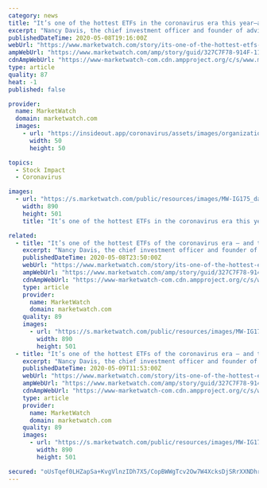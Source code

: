 ```yaml
---
category: news
title: "It’s one of the hottest ETFs in the coronavirus era this year—and the woman who nailed the 2018 stock-market shock created it a year ago"
excerpt: "Nancy Davis, the chief investment officer and founder of advisory firm Quadratic Capital, rolled out a new exchange-traded fund just a year ago, and it"
publishedDateTime: 2020-05-08T19:16:00Z
webUrl: "https://www.marketwatch.com/story/its-one-of-the-hottest-etfs-in-the-coronavirus-era-this-yearand-the-woman-who-nailed-the-2018-stock-market-shock-created-it-a-year-ago-2020-05-08?mod=hp_minor_pos19"
ampWebUrl: "https://www.marketwatch.com/amp/story/guid/327C7F78-914F-11EA-9208-AF2E6FA5B5BC"
cdnAmpWebUrl: "https://www-marketwatch-com.cdn.ampproject.org/c/s/www.marketwatch.com/amp/story/guid/327C7F78-914F-11EA-9208-AF2E6FA5B5BC"
type: article
quality: 87
heat: -1
published: false

provider:
  name: MarketWatch
  domain: marketwatch.com
  images:
    - url: "https://insideout.app/coronavirus/assets/images/organizations/marketwatch.com-50x50.jpg"
      width: 50
      height: 50

topics:
  - Stock Impact
  - Coronavirus

images:
  - url: "https://s.marketwatch.com/public/resources/images/MW-IG175_davis__ZH_20200508150913.jpg"
    width: 890
    height: 501
    title: "It’s one of the hottest ETFs in the coronavirus era this year—and the woman who nailed the 2018 stock-market shock created it a year ago"

related:
  - title: "It’s one of the hottest ETFs of the coronavirus era — and the woman who nailed the 2018 stock-market shock created it just a year ago"
    excerpt: "Nancy Davis, the chief investment officer and founder of advisory firm Quadratic Capital, rolled out a new exchange-traded fund just a year ago, and it"
    publishedDateTime: 2020-05-08T23:50:00Z
    webUrl: "https://www.marketwatch.com/story/its-one-of-the-hottest-etfs-in-the-coronavirus-era-this-yearand-the-woman-who-nailed-the-2018-stock-market-shock-created-it-a-year-ago-2020-05-08?mod=biotech-industry"
    ampWebUrl: "https://www.marketwatch.com/amp/story/guid/327C7F78-914F-11EA-9208-AF2E6FA5B5BC"
    cdnAmpWebUrl: "https://www-marketwatch-com.cdn.ampproject.org/c/s/www.marketwatch.com/amp/story/guid/327C7F78-914F-11EA-9208-AF2E6FA5B5BC"
    type: article
    provider:
      name: MarketWatch
      domain: marketwatch.com
    quality: 89
    images:
      - url: "https://s.marketwatch.com/public/resources/images/MW-IG175_davis__ZH_20200508150913.jpg"
        width: 890
        height: 501
  - title: "It’s one of the hottest ETFs of the coronavirus era — and the woman who nailed the 2018 stock-market shock created it just a year ago"
    excerpt: "Nancy Davis, the chief investment officer and founder of advisory firm Quadratic Capital, rolled out a new exchange-traded fund just a year ago, and it"
    publishedDateTime: 2020-05-09T11:53:00Z
    webUrl: "https://www.marketwatch.com/story/its-one-of-the-hottest-etfs-in-the-coronavirus-era-this-yearand-the-woman-who-nailed-the-2018-stock-market-shock-created-it-a-year-ago-2020-05-08"
    ampWebUrl: "https://www.marketwatch.com/amp/story/guid/327C7F78-914F-11EA-9208-AF2E6FA5B5BC"
    cdnAmpWebUrl: "https://www-marketwatch-com.cdn.ampproject.org/c/s/www.marketwatch.com/amp/story/guid/327C7F78-914F-11EA-9208-AF2E6FA5B5BC"
    type: article
    provider:
      name: MarketWatch
      domain: marketwatch.com
    quality: 89
    images:
      - url: "https://s.marketwatch.com/public/resources/images/MW-IG175_davis__ZH_20200508150913.jpg"
        width: 890
        height: 501

secured: "oUsTqef0LHZapSa+KvgVlnzIDh7X5/CopBWWgTcv2Ow7W4XcksDjSRrXXNDhr7lJiRIe8ChuhzZSl5cAu186wGVTZAN78M7Wl9d0hlukDtMbJlWH+HCKjyMaKbr46ZHm39qHPi+3RGfWo8xI5v0897bq1gdpyxc6PtH9e2K+GKHGqJMXDlAGvEVa+H4mnclc/nPzv2up7Nh8fccgd8BYYoO2/1+Cy6GXXZ/5Z99bO4BZEv6/t4Vbtq8Hwbc6HqjBfhfjq+E+uyvwoqzNm4dW6GPki5mtavzW8UTJAIPl2XqiUkVNnl0U1L2jcixZYwD4KEUwmKNj0snoVK7/DT7IYk6td2USGoB8Fo7NgcFB71gEMaGt2oOBswS1OgbXJgazCqHhcnndhjIckTB3YQpfe+MBvoLAKiGRPpjtmjUVjp52jrx1FIn2781SSe/1XIf6PRhRZ2icyVc4A1IRSPYEkh1vgEiS2kj/tUzN119wIFc=;AYPgTqfSguZqFWJhv8iSAw=="
---
```


